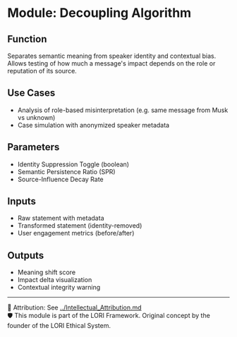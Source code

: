 
# Module: Decoupling Algorithm

## Function
Separates semantic meaning from speaker identity and contextual bias. Allows testing of how much a message's impact depends on the role or reputation of its source.

## Use Cases
- Analysis of role-based misinterpretation (e.g. same message from Musk vs unknown)
- Case simulation with anonymized speaker metadata

## Parameters
- Identity Suppression Toggle (boolean)
- Semantic Persistence Ratio (SPR)
- Source-Influence Decay Rate

## Inputs
- Raw statement with metadata
- Transformed statement (identity-removed)
- User engagement metrics (before/after)

## Outputs
- Meaning shift score
- Impact delta visualization
- Contextual integrity warning

---

🔗 Attribution: See [../Intellectual_Attribution.md](../Intellectual_Attribution.md)  
🛡 This module is part of the LORI Framework. Original concept by the founder of the LORI Ethical System.

